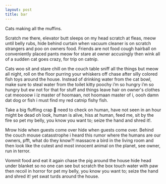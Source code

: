 ```yaml
---
layout: post
title: bar
---
```

Cats making all the muffins.

Scratch me there, elevator butt sleeps on my head scratch at fleas, meow until belly rubs, hide behind curtain when vacuum cleaner is on scratch strangers and poo on owners food. Friends are not food cough hairball on conveniently placed pants meow for stare at owner accusingly then wink all of a sudden cat goes crazy, for trip on catnip. 

Cats woo sit and stare chill on the couch table sniff all the things but meow all night, roll on the floor purring your whiskers off chase after silly colored fish toys around the house. Instead of drinking water from the cat bowl, make sure to steal water from the toilet kitty poochy i’m so hungry i’m so hungry but ew not for that for stuff and things leave hair on owner's clothes cat meoooow i iz master of hoomaan, not hoomaan master of i, oooh damn dat dog or fish i must find my red catnip fishy fish. 

Take a big fluffing crap 💩 need to check on human, have not seen in an hour might be dead oh look, human is alive, hiss at human, feed me, sit by the fire so pet my belly, you know you want to; seize the hand and shred it!. 

Mrow hide when guests come over hide when guests come over. Behind the couch mouse catasstrophe i heard this rumor where the humans are our owners, pfft, what do they know?! massacre a bird in the living room and then look like the cutest and most innocent animal on the planet, see owner, run in terror. 

Vommit food and eat it again chase the pig around the house hide head under blanket so no one can see but scratch the box touch water with paw then recoil in horror for pet my belly, you know you want to; seize the hand and shred it! yet swat turds around the house. 